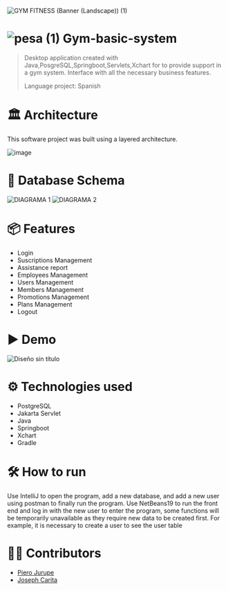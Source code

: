 ![GYM FITNESS (Banner (Landscape)) (1)](https://github.com/user-attachments/assets/42b6e915-2f20-46b3-8fcc-4abf2a2b44af)
#  ![pesa (1)](https://github.com/user-attachments/assets/5f27beff-df77-441d-ab19-8f0143d94e17) Gym-basic-system
> Desktop application created with Java,PosgreSQL,Springboot,Servlets,Xchart for to provide support in a gym system.
> Interface with all the necessary business features.
>
> Language project: Spanish

# 🏛 Architecture
This software project was built using a layered architecture.

![image](https://github.com/user-attachments/assets/83760419-6df8-4ab1-8400-176bc2dc9701)

# 📄 Database Schema

![DIAGRAMA 1](https://github.com/user-attachments/assets/610be691-ca47-4c99-a442-43546b653964) ![DIAGRAMA 2](https://github.com/user-attachments/assets/c55f43ab-9b44-47f8-874d-87dca013dfe8)

# 📦 Features
* Login
* Suscriptions Management
* Assistance report
* Employees Management
* Users Management
* Members Management
* Promotions Management
* Plans Management
* Logout
  
# ▶ Demo
![Diseño sin título](https://github.com/user-attachments/assets/18eb39b4-1a15-4b5e-b251-f702c2c79423)

# ⚙ Technologies used
* PostgreSQL
* Jakarta Servlet
* Java 
* Springboot
* Xchart
* Gradle

# 🛠 How to run
Use IntelliJ to open the program, add a new database, and add a new user using postman to finally run the program. Use NetBeans19 to run the front end and log in with the new user to enter the program, some functions will be temporarily unavailable as they require new data to be created first. For example, it is necessary to create a user to see the user table
# 👷‍♀️ Contributors
* [Piero Jurupe](https://github.com/PieroJurupe)
* [Joseph Carita](https://github.com/jcaritam)
    
